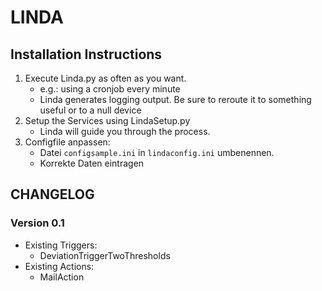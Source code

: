 # LINDA

## Installation Instructions
1. Execute Linda.py as often as you want.
	- e.g.: using a cronjob every minute
	- Linda generates logging output. Be sure to reroute it to something useful or to a null device
2.	Setup the Services using LindaSetup.py
	- Linda will guide you through the process.
3. Configfile anpassen:
	- Datei `configsample.ini` in `lindaconfig.ini` umbenennen.
	- Korrekte Daten eintragen
	
## CHANGELOG
### Version 0.1
- Existing Triggers:
	- DeviationTriggerTwoThresholds
- Existing Actions:
	- MailAction